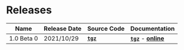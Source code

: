 # Releases

| Name | Release Date | Source Code | Documentation |
|-|-|-|-|
| 1.0 Beta 0 | 2021/10/29 | **[`tgz`](https://mooreio.com/packages/uvma_apb.tgz)** | **[`tgz`]()** - **[online]()** |
